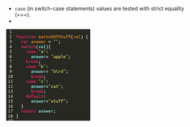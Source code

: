 * `case` \(in switch-case statements\) values are tested with strict equality \(===\).
* 
![](/assets/switch-case.png)

